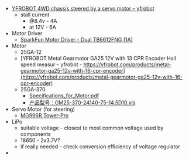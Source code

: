 - [YFROBOT 4WD chassis steered by a servo motor – yfrobot](https://yfrobot.com/products/steering-gear-robot)
	- stall current
		- @8.4v - 4A
		- at 12V - 6A
- Motor Driver
	- [SparkFun Motor Driver - Dual TB6612FNG (1A)](https://www.sparkfun.com/products/14451)
- Motor
	- 25GA-12
	- [YFROBOT Metal Gearmotor GA25 12V with 13 CPR Encoder Hall speed measur – yfrobot - https://yfrobot.com/products/metal-gearmotor-ga25-12v-with-16-cpr-encoder](https://yfrobot.com/products/metal-gearmotor-ga25-12v-with-16-cpr-encoder)
	- 25GA-370
		- [Specifications_for_Motor.pdf](https://files.seeedstudio.com/wiki/Skeleton_Bot-4WD_hercules_mobile_robotic_platform/res/Specifications_for_Motor.pdf)
		- [产品型号：GM25-370-24140-75-14.5D10.xls](https://osoyoo.com/picture/mecanum_wheel_robotic/GM25-370-motor%20specification.pdf)
- Servo Motor (for steering)
	- [MG996R Tower-Pro](https://www.electronicoscaldas.com/datasheet/MG996R_Tower-Pro.pdf)
- LiPo
	- suitable voltage - closest to most common voltage used by components
	- 18650 - 2x3.7V?
	- if really needed - check conversion efficiency of voltage regulator
- 